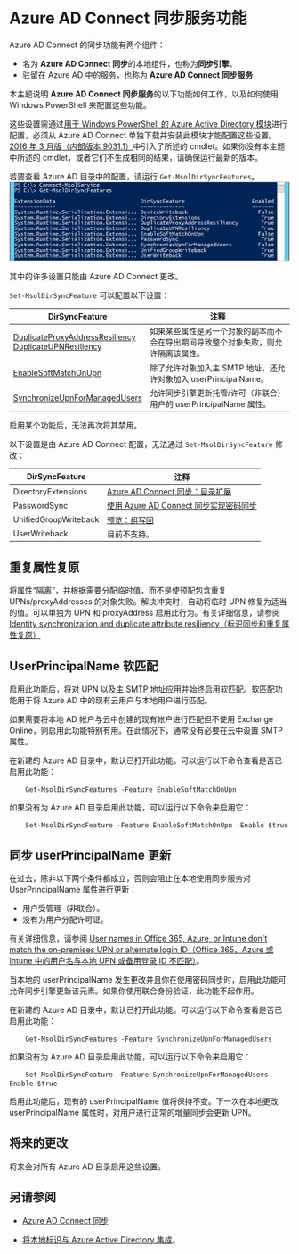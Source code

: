 <properties
	pageTitle="Azure AD Connect 同步服务功能和配置 | Azure"
	description="介绍 Azure AD Connect 同步服务的服务端功能。"
	services="active-directory"
	documentationCenter=""
	authors="andkjell"
	manager="stevenpo"
	editor=""/>

<tags
	ms.service="active-directory"
	ms.date="06/27/2016"
	wacn.date="08/08/2016"/>

# Azure AD Connect 同步服务功能

Azure AD Connect 的同步功能有两个组件：

- 名为 **Azure AD Connect 同步**的本地组件，也称为**同步引擎**。
- 驻留在 Azure AD 中的服务，也称为 **Azure AD Connect 同步服务**

本主题说明 **Azure AD Connect 同步服务**的以下功能如何工作，以及如何使用 Windows PowerShell 来配置这些功能。

这些设置需通过[用于 Windows PowerShell 的 Azure Active Directory 模块](http://aka.ms/aadposh)进行配置，必须从 Azure AD Connect 单独下载并安装此模块才能配置这些设置。[2016 年 3 月版（内部版本 9031.1）](http://social.technet.microsoft.com/wiki/contents/articles/28552.microsoft-azure-active-directory-powershell-module-version-release-history.aspx#Version_9031_1)中引入了所述的 cmdlet。如果你没有本主题中所述的 cmdlet，或者它们不生成相同的结果，请确保运行最新的版本。

若要查看 Azure AD 目录中的配置，请运行 `Get-MsolDirSyncFeatures`。  
![Get-MsolDirSyncFeatures 结果](./media/active-directory-aadconnectsyncservice-features/getmsoldirsyncfeatures.png)

其中的许多设置只能由 Azure AD Connect 更改。

`Set-MsolDirSyncFeature` 可以配置以下设置：

DirSyncFeature | 注释
--- | ---
 [DuplicateProxyAddressResiliency<br/>DuplicateUPNResiliency](#duplicate-attribute-resiliency) | 如果某些属性是另一个对象的副本而不会在导出期间导致整个对象失败，则允许隔离该属性。
[EnableSoftMatchOnUpn](#userprincipalname-soft-match) | 除了允许对象加入主 SMTP 地址，还允许对象加入 userPrincipalName。
[SynchronizeUpnForManagedUsers](#synchronize-userprincipalname-updates) | 允许同步引擎更新托管/许可（非联合）用户的 userPrincipalName 属性。

启用某个功能后，无法再次将其禁用。

以下设置是由 Azure AD Connect 配置，无法通过 `Set-MsolDirSyncFeature` 修改：

DirSyncFeature | 注释
--- | ---
DirectoryExtensions | [Azure AD Connect 同步：目录扩展](/documentation/articles/active-directory-aadconnectsync-feature-directory-extensions/)
PasswordSync | [使用 Azure AD Connect 同步实现密码同步](/documentation/articles/active-directory-aadconnectsync-implement-password-synchronization/)
UnifiedGroupWriteback | [预览：组写回](/documentation/articles/active-directory-aadconnect-feature-preview/#group-writeback)
UserWriteback | 目前不支持。

## <a name="duplicate-attribute-resiliency"></a>重复属性复原
将属性“隔离”，并根据需要分配临时值，而不是使预配包含重复 UPNs/proxyAddresses 的对象失败。解决冲突时，自动将临时 UPN 修复为适当的值。可以单独为 UPN 和 proxyAddress 启用此行为。有关详细信息，请参阅 [Identity synchronization and duplicate attribute resiliency（标识同步和重复属性复原）](/documentation/articles/active-directory-aadconnectsyncservice-duplicate-attribute-resiliency/)

## <a name="userprincipalname-soft-match"></a>UserPrincipalName 软匹配
启用此功能后，将对 UPN 以及[主 SMTP 地址](https://support.microsoft.com/kb/2641663)应用并始终启用软匹配。软匹配功能用于将 Azure AD 中的现有云用户与本地用户进行匹配。

如果需要将本地 AD 帐户与云中创建的现有帐户进行匹配但不使用 Exchange Online，则启用此功能特别有用。在此情况下，通常没有必要在云中设置 SMTP 属性。

在新建的 Azure AD 目录中，默认已打开此功能。可以运行以下命令查看是否已启用此功能：

		Get-MsolDirSyncFeatures -Feature EnableSoftMatchOnUpn


如果没有为 Azure AD 目录启用此功能，可以运行以下命令来启用它：

		Set-MsolDirSyncFeature -Feature EnableSoftMatchOnUpn -Enable $true


## <a name="synchronize-userprincipalname-updates"></a>同步 userPrincipalName 更新
在过去，除非以下两个条件都成立，否则会阻止在本地使用同步服务对 UserPrincipalName 属性进行更新：

- 用户受管理（非联合）。
- 没有为用户分配许可证。

有关详细信息，请参阅 [User names in Office 365, Azure, or Intune don't match the on-premises UPN or alternate login ID（Office 365、Azure 或 Intune 中的用户名与本地 UPN 或备用登录 ID 不匹配）](https://support.microsoft.com/kb/2523192)。

当本地的 userPrincipalName 发生更改并且你在使用密码同步时，启用此功能可允许同步引擎更新该元素。如果你使用联合身份验证，此功能不起作用。

在新建的 Azure AD 目录中，默认已打开此功能。可以运行以下命令查看是否已启用此功能：

		Get-MsolDirSyncFeatures -Feature SynchronizeUpnForManagedUsers


如果没有为 Azure AD 目录启用此功能，可以运行以下命令来启用它：

		Set-MsolDirSyncFeature -Feature SynchronizeUpnForManagedUsers -Enable $true


启用此功能后，现有的 userPrincipalName 值将保持不变。下一次在本地更改 userPrincipalName 属性时，对用户进行正常的增量同步会更新 UPN。

## 将来的更改
将来会对所有 Azure AD 目录启用这些设置。

## 另请参阅

- [Azure AD Connect 同步](/documentation/articles/active-directory-aadconnectsync-whatis/)

- [将本地标识与 Azure Active Directory 集成](/documentation/articles/active-directory-aadconnect/)。

<!---HONumber=Mooncake_0801_2016-->